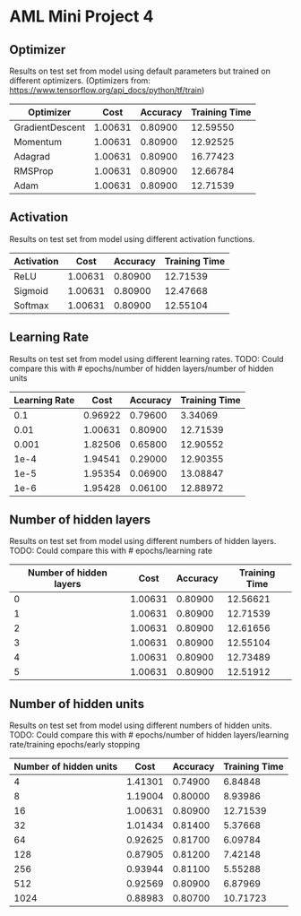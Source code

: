 # AML Mini Project 4

## Optimizer

Results on test set from model using default parameters but trained on different optimizers. (Optimizers from: https://www.tensorflow.org/api_docs/python/tf/train)

| Optimizer         | Cost          | Accuracy     | Training Time |
| ----------------- | ------------- | ------------ | ------------- |
| GradientDescent   | 1.00631       | 0.80900      | 12.59550      |
| Momentum          | 1.00631       | 0.80900      | 12.92525      |
| Adagrad           | 1.00631       | 0.80900      | 16.77423      |
| RMSProp           | 1.00631       | 0.80900      | 12.66784      |
| Adam              | 1.00631       | 0.80900      | 12.71539      |

## Activation

Results on test set from model using different activation functions.

| Activation        | Cost          | Accuracy     | Training Time |
| ----------------- | ------------- | ------------ | ------------- |
| ReLU              | 1.00631       | 0.80900      | 12.71539      |
| Sigmoid           | 1.00631       | 0.80900      | 12.47668      |
| Softmax           | 1.00631       | 0.80900      | 12.55104      |

## Learning Rate

Results on test set from model using different learning rates.
TODO: Could compare this with # epochs/number of hidden layers/number of hidden units

| Learning Rate     | Cost          | Accuracy     | Training Time |
| ----------------- | ------------- | ------------ | ------------- |
| 0.1               | 0.96922       | 0.79600      | 3.34069       | *Early stopping
| 0.01              | 1.00631       | 0.80900      | 12.71539      |
| 0.001             | 1.82506       | 0.65800      | 12.90552      |
| 1e-4              | 1.94541       | 0.29000      | 12.90355      |
| 1e-5              | 1.95354       | 0.06900      | 13.08847      |
| 1e-6              | 1.95428       | 0.06100      | 12.88972      |

## Number of hidden layers

Results on test set from model using different numbers of hidden layers.
TODO: Could compare this with # epochs/learning rate

| Number of hidden layers  | Cost          | Accuracy     | Training Time |
| ------------------------ | ------------- | ------------ | ------------- |
| 0                        | 1.00631       | 0.80900      | 12.56621      |
| 1                        | 1.00631       | 0.80900      | 12.71539      |
| 2                        | 1.00631       | 0.80900      | 12.61656      |
| 3                        | 1.00631       | 0.80900      | 12.55104      |
| 4                        | 1.00631       | 0.80900      | 12.73489      |
| 5                        | 1.00631       | 0.80900      | 12.51912      |

## Number of hidden units

Results on test set from model using different numbers of hidden units.
TODO: Could compare this with # epochs/number of hidden layers/learning rate/training epochs/early stopping

| Number of hidden units   | Cost          | Accuracy     | Training Time |
| ------------------------ | ------------- | ------------ | ------------- |
| 4                        | 1.41301       | 0.74900      | 6.84848       |
| 8                        | 1.19004       | 0.80000      | 8.93986       |
| 16                       | 1.00631       | 0.80900      | 12.71539      |
| 32                       | 1.01434       | 0.81400      | 5.37668       | *Early stopping
| 64                       | 0.92625       | 0.81700      | 6.09784       | *Early stopping
| 128                      | 0.87905       | 0.81200      | 7.42148       | *Early stopping
| 256                      | 0.93944       | 0.81100      | 5.55288       | *Early stopping
| 512                      | 0.92569       | 0.80900      | 6.87969       | *Early stopping
| 1024                     | 0.88983       | 0.80700      | 10.71723      | *Early stopping